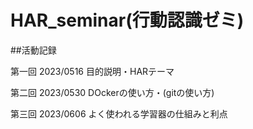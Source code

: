 # HAR_seminar(行動認識ゼミ)

##活動記録

第一回 2023/0516 目的説明・HARテーマ

第二回 2023/0530 DOckerの使い方・(gitの使い方)

第三回 2023/0606 よく使われる学習器の仕組みと利点
